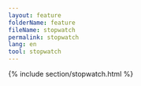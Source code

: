 ```yaml
---
layout: feature
folderName: feature
fileName: stopwatch
permalink: stopwatch
lang: en
tool: stopwatch
---
```


{% include section/stopwatch.html %}
